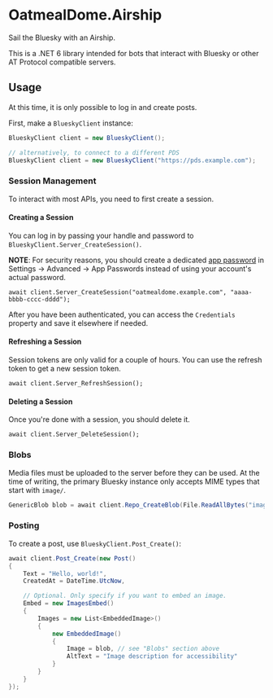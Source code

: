 # OatmealDome.Airship

Sail the Bluesky with an Airship.

This is a .NET 6 library intended for bots that interact with Bluesky or other AT Protocol compatible servers.

## Usage

At this time, it is only possible to log in and create posts.

First, make a `BlueskyClient` instance:

```csharp
BlueskyClient client = new BlueskyClient();

// alternatively, to connect to a different PDS
BlueskyClient client = new BlueskyClient("https://pds.example.com");
```

### Session Management

To interact with most APIs, you need to first create a session.

#### Creating a Session

You can log in by passing your handle and password to `BlueskyClient.Server_CreateSession()`.

**NOTE**: For security reasons, you should create a dedicated [app password](https://github.com/bluesky-social/atproto-ecosystem/blob/main/app-passwords.md) in Settings -> Advanced -> App Passwords instead of using your account's actual password.

```
await client.Server_CreateSession("oatmealdome.example.com", "aaaa-bbbb-cccc-dddd");
```

After you have been authenticated, you can access the `Credentials` property and save it elsewhere if needed.

#### Refreshing a Session

Session tokens are only valid for a couple of hours. You can use the refresh token to get a new session token.

```
await client.Server_RefreshSession();
```

#### Deleting a Session

Once you're done with a session, you should delete it.

```
await client.Server_DeleteSession();
```

### Blobs

Media files must be uploaded to the server before they can be used. At the time of writing, the primary Bluesky instance only accepts MIME types that start with `image/`.

```csharp
GenericBlob blob = await client.Repo_CreateBlob(File.ReadAllBytes("image.jpg"), "image/jpeg");
```

### Posting

To create a post, use `BlueskyClient.Post_Create()`:

```csharp
await client.Post_Create(new Post()
{
    Text = "Hello, world!",
    CreatedAt = DateTime.UtcNow,

    // Optional. Only specify if you want to embed an image.
    Embed = new ImagesEmbed()
    {
        Images = new List<EmbeddedImage>()
        {
            new EmbeddedImage()
            {
                Image = blob, // see "Blobs" section above
                AltText = "Image description for accessibility"
            }
        }
    }
});
```
